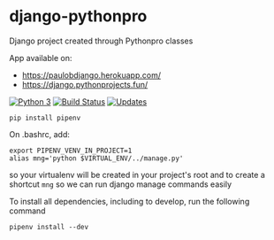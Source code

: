 # django-pythonpro
Django project created through Pythonpro classes

App available on:
* https://paulobdjango.herokuapp.com/
* https://django.pythonprojects.fun/

[![Python 3](https://pyup.io/repos/github/paulobueno/django-pythonpro/python-3-shield.svg)](https://pyup.io/repos/github/paulobueno/django-pythonpro/)
[![Build Status](https://travis-ci.org/paulobueno/django-pythonpro.svg?branch=master)](https://travis-ci.org/paulobueno/django-pythonpro)
[![Updates](https://pyup.io/repos/github/paulobueno/django-pythonpro/shield.svg)](https://pyup.io/repos/github/paulobueno/django-pythonpro/)

```
pip install pipenv
```
On .bashrc, add:  
```
export PIPENV_VENV_IN_PROJECT=1
alias mng='python $VIRTUAL_ENV/../manage.py'
```    
so your virtualenv will be created in your project's root and to create a shortcut `mng` so we can run django manage commands easily

To install all dependencies, including to develop, run the following command
```
pipenv install --dev
```
